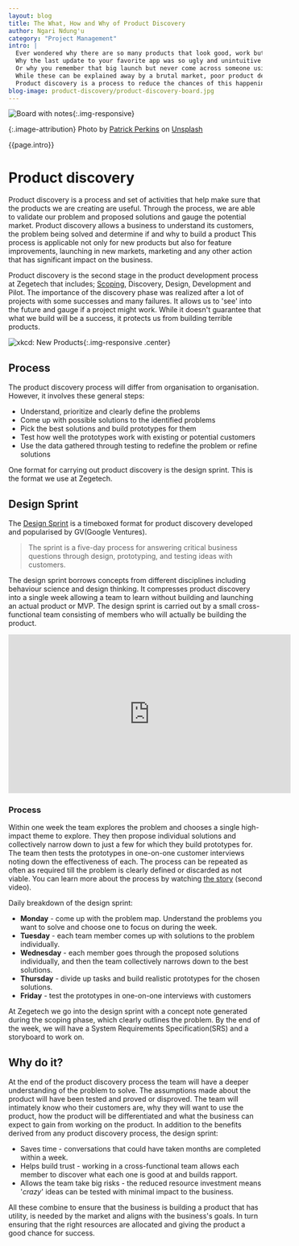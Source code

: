 ```yaml
---
layout: blog
title: The What, How and Why of Product Discovery
author: Ngari Ndung'u
category: "Project Management"
intro: |
  Ever wondered why there are so many products that look good, work but don't work well for you?
  Why the last update to your favorite app was so ugly and unintuitive you almost ditched it?
  Or why you remember that big launch but never come across someone using the product?
  While these can be explained away by a brutal market, poor product development plays a large part.
  Product discovery is a process to reduce the chances of this happening to you, and gives your product a better shot at success.
blog-image: product-discovery/product-discovery-board.jpg
---
```

![Board with notes](/assets/images/blog/{{page.blog-image}}){:.img-responsive}

{:.image-attribution}
<span>Photo by <a href="https://unsplash.com/photos/ETRPjvb0KM0?utm_source=unsplash&amp;utm_medium=referral&amp;utm_content=creditCopyText">Patrick Perkins</a> on <a href="/search/photos/brainstorm?utm_source=unsplash&amp;utm_medium=referral&amp;utm_content=creditCopyText">Unsplash</a></span>

{{page.intro}}

# Product discovery

Product discovery is a process and set of activities that help make sure that the products we are creating are useful.
Through the process, we are able to validate our problem and proposed solutions and gauge the potential market.
Product discovery allows a business to understand its customers, the problem being solved and determine if and why to build a product
This process is applicable not only for new products but also for feature improvements, launching in new markets, marketing and any other action that has significant impact on the business.

Product discovery is the second stage in the product development process at Zegetech that includes; [Scoping](2018-12-03-project-management-scoping-session.md
), Discovery, Design, Development and Pilot.
The importance of the discovery phase was realized after a lot of projects with some successes and many failures.
It allows us to 'see' into the future and gauge if a project might work. While it doesn't guarantee that what we build will be a success, it protects us from building terrible products.

![xkcd: New Products](https://imgs.xkcd.com/comics/new_products.png){:.img-responsive .center}

## Process

The product discovery process will differ from organisation to organisation. However, it involves these general steps:
- Understand, prioritize and clearly define the problems
- Come up with possible solutions to the identified problems
- Pick the best solutions and build prototypes for them
- Test how well the prototypes work with existing or potential customers
- Use the data gathered through testing to redefine the problem or refine solutions

One format for carrying out product discovery is the design sprint. This is the format we use at Zegetech.

## Design Sprint

The [Design Sprint](http://www.gv.com/sprint/) is a timeboxed format for product discovery developed and popularised by GV(Google Ventures).

> The sprint is a five-day process for answering critical business questions through design, prototyping, and testing ideas with customers.

The design sprint borrows concepts from different disciplines including behaviour science and design thinking.
It compresses product discovery into a single week allowing a team to learn without building and launching an actual product or MVP.
The design sprint is carried out by a small cross-functional team consisting of members who will actually be building the product.

<p class="video-container">
  <iframe width="560" height="315" src="https://www.youtube.com/embed/K2vSQPh6MCE" frameborder="0" allowfullscreen></iframe>
</p>

### Process

Within one week the team explores the problem and chooses a single high-impact theme to explore.
They then propose individual solutions and collectively narrow down to just a few for which they build prototypes for.
The team then tests the prototypes in one-on-one customer interviews noting down the effectiveness of each. 
The process can be repeated as often as required till the problem is clearly defined or discarded as not viable.
You can learn more about the process by watching [the story](https://www.thesprintbook.com/videos/) (second video).

Daily breakdown of the design sprint:
- **Monday** - come up with the problem map. Understand the problems you want to solve and choose one to focus on during the week.
- **Tuesday** - each team member comes up with solutions to the problem individually.
- **Wednesday** - each member goes through the proposed solutions individually, and then the team collectively narrows down to the best solutions.
- **Thursday** - divide up tasks and build realistic prototypes for the chosen solutions.
- **Friday** - test the prototypes in one-on-one interviews with customers

At Zegetech we go into the design sprint with a concept note generated during the scoping phase, which clearly outlines the problem.
By the end of the week, we will have a System Requirements Specification(SRS) and a storyboard to work on.

## Why do it?

At the end of the product discovery process the team will have a deeper understanding of the problem to solve.
The assumptions made about the product will have been tested and proved or disproved.
The team will intimately know who their customers are, why they will want to use the product, how the product will be differentiated and what the business can expect to gain from working on the product.
In addition to the benefits derived from any product discovery process, the design sprint:
- Saves time - conversations that could have taken months are completed within a week.
- Helps build trust - working in a cross-functional team allows each member to discover what each one is good at and builds rapport.
- Allows the team take big risks - the reduced resource investment means '*crazy*' ideas can be tested with minimal impact to the business.

All these combine to ensure that the business is building a product that has utility, is needed by the market and aligns with the business's goals.
In turn ensuring that the right resources are allocated and giving the product a good chance for success.

